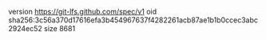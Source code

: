 version https://git-lfs.github.com/spec/v1
oid sha256:3c56a370d17616efa3b454967637f4282261acb87ae1b1b0ccec3abc2924ec52
size 8681
